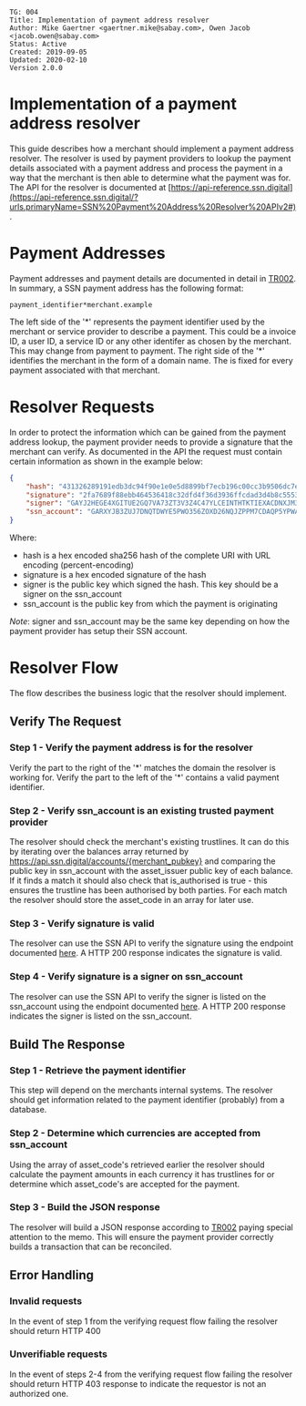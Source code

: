 ```
TG: 004
Title: Implementation of payment address resolver
Author: Mike Gaertner <gaertner.mike@sabay.com>, Owen Jacob <jacob.owen@sabay.com>
Status: Active
Created: 2019-09-05
Updated: 2020-02-10
Version 2.0.0
```

Implementation of a payment address resolver
============================================

This guide describes how a merchant should implement a payment address resolver. The resolver is used by payment providers to lookup the payment details associated with a payment address and process the payment in a way that the merchant is then able to determine what the payment was for. The API for the resolver is documented at [https://api-reference.ssn.digital](https://api-reference.ssn.digital/?urls.primaryName=SSN%20Payment%20Address%20Resolver%20APIv2#).

# Payment Addresses

Payment addresses and payment details are documented in detail in [TR002](/tr/tr002.md). In summary, a SSN payment address has the following format:

`payment_identifier*merchant.example`

The left side of the '\*' represents the payment identifier used by the merchant or service provider to describe a payment. This could be a invoice ID, a user ID, a service ID or any other identifer as chosen by the merchant. This may change from payment to payment. The right side of the '\*' identifies the merchant in the form of a domain name. The is fixed for every payment associated with that merchant.

# Resolver Requests

In order to protect the information which can be gained from the payment address lookup, the payment provider needs to provide a signature that the merchant can verify. As documented in the API the request must contain certain information as shown in the example below:

```json
{
    "hash": "431326289191edb3dc94f90e1e0e5d8899bf7ecb196c00cc3b9506dc7ed05eff",
    "signature": "2fa7689f88ebb464536418c32dfd4f36d3936ffcdad3d4b8c55531963bd1645dabdb431b7db6f56dd940e591e8f2a65c7776f3254e892c96a183179fb2fb8c0d",
    "signer": "GAYJ2HEGE4XGITUE2GQ7VA73ZT3V3Z4C47YLCEINTHTKTIEXACDNXJM3",
    "ssn_account": "GARXYJB3ZUJ7DNQTDWYE5PWO356ZOXD26NQJZPPM7CDAQP5YPWAWHD36"
}
```

Where:
* hash is a hex encoded sha256 hash of the complete URI with URL encoding (percent-encoding)
* signature is a hex encoded signature of the hash
* signer is the public key which signed the hash. This key should be a signer on the ssn_account
* ssn_account is the public key from which the payment is originating

*Note*: signer and ssn_account may be the same key depending on how the payment provider has setup their SSN account.

# Resolver Flow

The flow describes the business logic that the resolver should implement.

## Verify The Request

### Step 1 - Verify the payment address is for the resolver

Verify the part to the right of the '\*' matches the domain the resolver is working for. Verify the part to the left of the '\*' contains a valid payment identifier.

### Step 2 - Verify ssn_account is an existing trusted payment provider

The resolver should check the merchant's existing trustlines. It can do this by iterating over the balances array returned by https://api.ssn.digital/accounts/{merchant_pubkey} and comparing the public key in ssn_account with the asset_issuer public key of each balance. If it finds a match it should also check that is_authorised is true - this ensures the trustline has been authorised by both parties. For each match the resolver should store the asset_code in an array for later use.

### Step 3 - Verify signature is valid

The resolver can use the SSN API to verify the signature using the endpoint documented [here](https://api-reference.ssn.digital/?urls.primaryName=SSN%20API#/verify/post_verify_signature). A HTTP 200 response indicates the signature is valid.

### Step 4 - Verify signature is a signer on ssn_account

The resolver can use the SSN API to verify the signer is listed on the ssn_account using the endpoint documented [here](https://api-reference.ssn.digital/?urls.primaryName=SSN%20API#/verify/post_verify_signer). A HTTP 200 response indicates the signer is listed on the ssn_account.

## Build The Response

### Step 1 - Retrieve the payment identifier

This step will depend on the merchants internal systems. The resolver should get information related to the payment identifier (probably) from a database.

### Step 2 - Determine which currencies are accepted from ssn_account

Using the array of asset_code's retrieved earlier the resolver should calculate the payment amounts in each currency it has trustlines for or determine which asset_code's are accepted for the payment.

### Step 3 - Build the JSON response

The resolver will build a JSON response according to [TR002](/tr/tr002.md) paying special attention to the memo. This will ensure the payment provider correctly builds a transaction that can be reconciled.

## Error Handling

### Invalid requests

In the event of step 1 from the verifying request flow failing the resolver should return HTTP 400

### Unverifiable requests

In the event of steps 2-4 from the verifying request flow failing the resolver should return HTTP 403 response to indicate the requestor is not an authorized one.